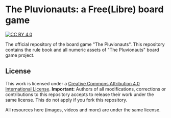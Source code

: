 # The Pluvionauts: a Free(Libre) board game

[![CC BY 4.0](https://img.shields.io/badge/License-CC%20BY%204.0-lightgrey.svg)](http://creativecommons.org/licenses/by/4.0/)

The official repository of the board game "The Pluvionauts".
This repository contains the rule book and all numeric assets of "The Pluvionauts" board game project.

## License

This work is licensed under a [Creative Commons Attribution 4.0 International License](http://creativecommons.org/licenses/by/4.0/).
**Important:** Authors of all modifications, corrections or contributions to this repository accepts to release their work under the same license. 
This do not apply if you fork this repository.

All resources here (images, videos and more) are under the same license.
